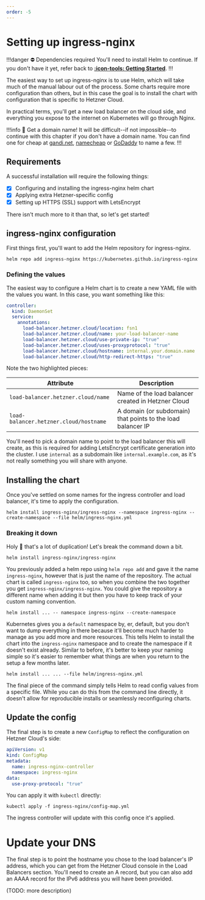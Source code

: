```yaml
---
order: -5
---
```


# Setting up ingress-nginx

!!!danger :no_entry: Dependencies required
You'll need to install Helm to continue. If you don't have it yet, refer back to [**:icon-tools: Getting Started**](/getting-started/#helm).
!!!

The easiest way to set up ingress-nginx is to use Helm, which will take much of the manual labour out of the process. Some charts require more configuration than others, but in this case the goal is to install the chart with configuration that is specific to Hetzner Cloud.

In practical terms, you'll get a new load balancer on the cloud side, and everything you expose to the internet on Kubernetes will go through Nginx.

!!!info :loudspeaker: Get a domain name!
It will be difficult--if not impossible--to continue with this chapter if you don't have a domain name. You can find one for cheap at [gandi.net](https://gandi.net), [namecheap](https://www.namecheap.com) or [GoDaddy](https://www.godaddy.com) to name a few.
!!!

## Requirements

A successful installation will require the following things:

- [x] Configuring and installing the ingress-nginx helm chart
- [x] Applying extra Hetzner-specific config
- [x] Setting up HTTPS (SSL) support with LetsEncrypt

There isn't much more to it than that, so let's get started!

## ingress-nginx configuration

First things first, you'll want to add the Helm repository for ingress-nginx.

```shell
helm repo add ingress-nginx https://kubernetes.github.io/ingress-nginx
```

### Defining the values

The easiest way to configure a Helm chart is to create a new YAML file with the values you want. In this case, you want something like this:

```yaml #6,9 helm/ingress-nginx.yml
controller:
  kind: DaemonSet
  service:
    annotations:
      load-balancer.hetzner.cloud/location: fsn1
      load-balancer.hetzner.cloud/name: your-load-balancer-name
      load-balancer.hetzner.cloud/use-private-ip: "true"
      load-balancer.hetzner.cloud/uses-proxyprotocol: "true"
      load-balancer.hetzner.cloud/hostname: internal.your.domain.name
      load-balancer.hetzner.cloud/http-redirect-https: "true"
```

Note the two highlighted pieces:

| Attribute                              | Description                                                 |
|----------------------------------------|-------------------------------------------------------------|
| `load-balancer.hetzner.cloud/name`     | Name of the load balancer created in Hetzner Cloud          |
| `load-balancer.hetzner.cloud/hostname` | A domain (or subdomain) that points to the load balancer IP |


You'll need to pick a domain name to point to the load balancer this will create, as this is required for adding LetsEncrypt certificate generation into the cluster. I use `internal` as a subdomain like `internal.example.com`, as it's not really something you will share with anyone.

## Installing the chart

Once you've settled on some names for the ingress controller and load balancer, it's time to apply the configuration.

```shell
helm install ingress-nginx/ingress-nginx --namespace ingress-nginx --create-namespace --file helm/ingress-nginx.yml
```

### Breaking it down

Holy :poop: that's a lot of duplication! Let's break the command down a bit.

```shell
helm install ingress-nginx/ingress-nginx
```

You previously added a helm repo using `helm repo add` and gave it the name `ingress-nginx`, however that is just the name of the repository. The actual chart is called `ingress-nginx` too, so when you combine the two together you get `ingress-nginx/ingress-nginx`. You could give the repository a different name when adding it but then you have to keep track of your custom naming convention.

```shell
helm install ... -- namespace ingress-nginx --create-namespace
```

Kubernetes gives you a `default` namespace by, er, default, but you don't want to dump everything in there because it'll become much harder to manage as you add more and more resources. This tells Helm to install the chart into the `ingress-nginx` namespace and to create the namespace if it doesn't exist already. Similar to before, it's better to keep your naming simple so it's easier to remember what things are when you return to the setup a few months later.

```shell
helm install ... ... --file helm/ingress-nginx.yml
```

The final piece of the command simply tells Helm to read config values from a specific file. While you can do this from the command line directly, it doesn't allow for reproducible installs or seamlessly reconfiguring charts.

## Update the config

The final step is to create a new `ConfigMap` to reflect the configuration on Hetzner Cloud's side:

```yaml ingress-nginx/config-map.yml
apiVersion: v1
kind: ConfigMap
metadata:
  name: ingress-nginx-controller
  namespace: ingress-nginx
data:
  use-proxy-protocol: "true"
```

You can apply it with `kubectl` directly:

```shell
kubectl apply -f ingress-nginx/config-map.yml
```

The ingress controller will update with this config once it's applied.

# Update your DNS

The final step is to point the hostname you chose to the load balancer's IP address, which you can get from the Hetzner Cloud console in the Load Balancers section. You'll need to create an A record, but you can also add an AAAA record for the IPv6 address you will have been provided.

(TODO: more description)
